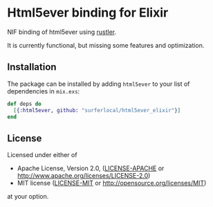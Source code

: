 # Html5ever binding for Elixir

NIF binding of html5ever using [rustler](https://github.com/hansihe/rustler).

It is currently functional, but missing some features and optimization.

## Installation

The package can be installed by adding `html5ever` to your list of dependencies in `mix.exs`:

```elixir
def deps do
  [{:html5ever, github: "surferlocal/html5ever_elixir"}]
end
```

## License

Licensed under either of

- Apache License, Version 2.0, ([LICENSE-APACHE](LICENSE-APACHE) or http://www.apache.org/licenses/LICENSE-2.0)
- MIT license ([LICENSE-MIT](LICENSE-MIT) or http://opensource.org/licenses/MIT)

at your option.
